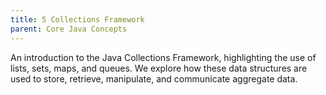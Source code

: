 ```yaml
---
title: 5 Collections Framework
parent: Core Java Concepts
---
```

An introduction to the Java Collections Framework, highlighting the use of lists, sets, maps, and queues. We explore how these data structures are used to store, retrieve, manipulate, and communicate aggregate data.